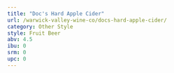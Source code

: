 ```yaml
---
title: "Doc's Hard Apple Cider"
url: /warwick-valley-wine-co/docs-hard-apple-cider/
category: Other Style
style: Fruit Beer
abv: 4.5
ibu: 0
srm: 0
upc: 0
---
```


